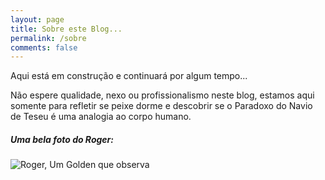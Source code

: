 ```yaml
---
layout: page
title: Sobre este Blog...
permalink: /sobre
comments: false
---
```


<div class="row justify-content-between">
<div class="col-md-10 pr-5">

<p>Aqui está em construção e continuará por algum tempo...</p>
<p>Não espere qualidade, nexo ou profissionalismo neste blog, estamos aqui somente para refletir se peixe dorme e descobrir se o Paradoxo do Navio de Teseu é uma analogia ao corpo humano.</p>


<h5>Uma bela foto do Roger:</h5>

<img class="shadow-sm rounded-100" src="{{site.baseurl}}/assets/images/RogerDog.png" alt="Roger, Um Golden que observa" />
</div>







</div>

